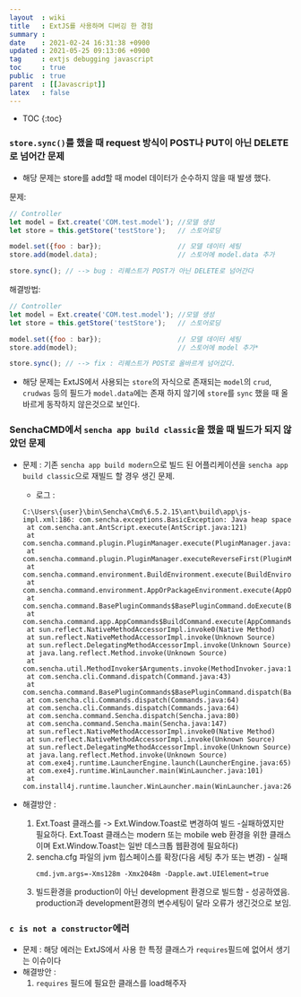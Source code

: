 ```yaml
---
layout  : wiki
title   : ExtJS를 사용하며 디버깅 한 경험
summary : 
date    : 2021-02-24 16:31:38 +0900
updated : 2021-05-25 09:13:06 +0900
tag     : extjs debugging javascript 
toc     : true
public  : true
parent  : [[Javascript]] 
latex   : false
---
```

* TOC
{:toc}

### `store.sync()`를 했을 때 request 방식이 POST나 PUT이 아닌  DELETE로 넘어간 문제
* 해당 문제는 store를 add할 때 model 데이터가 순수하지 않을 때 발생 했다.

문제:
```javascript
// Controller
let model = Ext.create('COM.test.model'); //모델 생성
let store = this.getStore('testStore');   // 스토어로딩

model.set({foo : bar});                   // 모델 데이터 세팅
store.add(model.data);                    // 스토어에 model.data 추가

store.sync(); // --> bug : 리퀘스트가 POST가 아닌 DELETE로 넘어간다
```

해결방법:
```javascript
// Controller
let model = Ext.create('COM.test.model'); //모델 생성
let store = this.getStore('testStore');   // 스토어로딩

model.set({foo : bar});                   // 모델 데이터 세팅
store.add(model);                         // 스토어에 model 추가*

store.sync(); // --> fix : 리퀘스트가 POST로 올바르게 넘어갔다.
```

* 해당 문제는 ExtJS에서 사용되는 `store`의 자식으로 존재되는 `model`의 `crud`, `crudwas` 등의 필드가 `model.data`에는 존재 하지 않기에 `store`를 `sync` 했을 때 올바르게 동작하지 않은것으로 보인다.

### SenchaCMD에서 `sencha app build classic`을 했을 때 빌드가 되지 않았던 문제
* 문제 : 기존 `sencha app build modern`으로 빌드 된 어플리케이션을 `sencha app build classic`으로 재빌드 할 경우 생긴 문제.
    * 로그 :
    ```log
   C:\Users\{user}\bin\Sencha\Cmd\6.5.2.15\ant\build\app\js-impl.xml:186: com.sencha.exceptions.BasicException: Java heap space
     at com.sencha.ant.AntScript.execute(AntScript.java:121)
     at com.sencha.command.plugin.PluginManager.execute(PluginManager.java:104)
     at com.sencha.command.plugin.PluginManager.executeReverseFirst(PluginManager.java:145)
     at com.sencha.command.environment.BuildEnvironment.execute(BuildEnvironment.java:308)
     at com.sencha.command.environment.AppOrPackageEnvironment.execute(AppOrPackageEnvironment.java:729)
     at com.sencha.command.BasePluginCommands$BasePluginCommand.doExecute(BasePluginCommands.java:125)
     at com.sencha.command.app.AppCommands$BuildCommand.execute(AppCommands.java:470)
     at sun.reflect.NativeMethodAccessorImpl.invoke0(Native Method)
     at sun.reflect.NativeMethodAccessorImpl.invoke(Unknown Source)
     at sun.reflect.DelegatingMethodAccessorImpl.invoke(Unknown Source)
     at java.lang.reflect.Method.invoke(Unknown Source)
     at com.sencha.util.MethodInvoker$Arguments.invoke(MethodInvoker.java:175)
     at com.sencha.cli.Command.dispatch(Command.java:43)
     at com.sencha.command.BasePluginCommands$BasePluginCommand.dispatch(BasePluginCommands.java:289)
     at com.sencha.cli.Commands.dispatch(Commands.java:64)
     at com.sencha.cli.Commands.dispatch(Commands.java:64)
     at com.sencha.command.Sencha.dispatch(Sencha.java:80)
     at com.sencha.command.Sencha.main(Sencha.java:147)
     at sun.reflect.NativeMethodAccessorImpl.invoke0(Native Method)
     at sun.reflect.NativeMethodAccessorImpl.invoke(Unknown Source)
     at sun.reflect.DelegatingMethodAccessorImpl.invoke(Unknown Source)
     at java.lang.reflect.Method.invoke(Unknown Source)
     at com.exe4j.runtime.LauncherEngine.launch(LauncherEngine.java:65)
     at com.exe4j.runtime.WinLauncher.main(WinLauncher.java:101)
     at com.install4j.runtime.launcher.WinLauncher.main(WinLauncher.java:26) 
    ```
  
* 해결방안 :
    1. Ext.Toast 클래스를 -> Ext.Window.Toast로 변경하여 빌드 -실패하였지만 필요하다. Ext.Toast 클래스는 modern 또는 mobile web 환경을 위한 클래스이며 Ext.Window.Toast는 일반 데스크톱 웹환경에 필요하다)
    2. sencha.cfg 파일의 jvm 힙스페이스를 확장(다음 세팅 추가 또는 변경) - 실패
       ```
       cmd.jvm.args=-Xms128m -Xmx2048m -Dapple.awt.UIElement=true
       ```
    3. 빌드환경을 production이 아닌 development 환경으로 빌드함 - 성공하였음. production과 development환경의 변수세팅이 달라 오류가 생긴것으로 보임.

### `c is not a constructor`에러
* 문제 : 해당 에러는 ExtJS에서 사용 한 특정 클래스가 `requires`필드에 없어서 생기는 이슈이다
* 해결방안 : 
  1. `requires` 필드에 필요한 클래스를 load해주자
